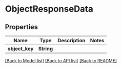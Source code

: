 # ObjectResponseData

## Properties

Name | Type | Description | Notes
------------ | ------------- | ------------- | -------------
**object_key** | **String** |  | 

[[Back to Model list]](../README.md#documentation-for-models) [[Back to API list]](../README.md#documentation-for-api-endpoints) [[Back to README]](../README.md)


